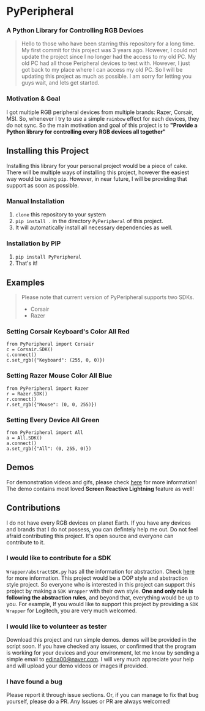 # PyPeripheral  
### A Python Library for Controlling RGB Devices  
>Hello to those who have been starring this repository for a long time. My first commit for this project was 3 years ago. However, I could not update the project since I no longer had the access to my old PC. My old PC had all those Peripheral devices to test with. However, I just got back to my place where I can access my old PC. So I will be updating this project as much as possible. I am sorry for letting you guys wait, and lets get started.  
  
### Motivation & Goal  
I got multiple RGB peripheral devices from multiple brands: Razer, Corsair, MSI. So, whenever I try to use a simple `rainbow` effect for each devices, they do not sync. So the main motivation and goal of this project is to **"Provide a Python library for controlling every RGB devices all together"**   
## Installing this Project  
Installing this library for your personal project would be a piece of cake. There will be multiple ways of installing this project, however the easiest way would be using `pip`.  However, in near future, I will be providing that support as  soon as possible.  
  
  ### Manual Installation
 1. `clone` this repository to your system  
 2. `pip install .` in the directory `PyPeripheral` of this project.  
 3. It will automatically install all necessary dependencies as well.  
  
  ### Installation by PIP
  1. `pip install PyPeripheral`
  2. That's it!
  
## Examples
> Please note that current version of PyPeripheral supports two SDKs.
> - Corsair
> - Razer

### Setting Corsair Keyboard's Color All Red

```
from PyPeripheral import Corsair
c = Corsair.SDK()
c.connect()
c.set_rgb({"Keyboard": (255, 0, 0)})
```

### Setting Razer Mouse Color All Blue
```
from PyPeripheral import Razer
r = Razer.SDK()
r.connect()
r.set_rgb({"Mouse": (0, 0, 255)})
```

### Setting Every Device All Green
```
from PyPeripheral import All
a = All.SDK()
a.connect()
a.set_rgb({"All": (0, 255, 0)})
```
## Demos
For demonstration videos and gifs, please check [here](https://github.com/gooday2die/PyPeripheral/tree/OOP_Version/Demos) for more information! The demo contains most loved **Screen Reactive Lightning** feature as well!
## Contributions  
I do not have every RGB devices on planet Earth. If you have any devices and brands that I do not possess, you can defintely help me out. Do not feel afraid contributing this project. It's open source and everyone can contribute to it.   
  
### I would like to contribute for a SDK  
`Wrapper/abstractSDK.py` has all the information for abstraction. Check [here](https://github.com/gooday2die/PyPeripheral/blob/OOP_Version/PyPeripheral/PyPeripheral/AbstractSDKClass.md) for more information. This project would be a OOP style and abstraction style project. So everyone who is interested in this project can support this project by making a `SDK Wrapper` with their own style. **One and only rule is following the abstraction rules**, and beyond that, everything would be up to you. For example, If you would like to support this project by providing a `SDK Wrapper` for Logitech, you are very much welcomed.  
  
### I would like to volunteer as tester  
Download this project and run simple demos. demos will be provided in the script soon. If you have checked any issues, or confirmed that the program is working for your devices and your environment, let me know by sending a simple email to edina00@naver.com. I will very much appreciate your help and will upload your demo videos or images if provided.  
### I have found a bug  
Please report it through issue sections. Or, if you can manage to fix that bug yourself, please do a PR. Any Issues or PR are always welcomed!